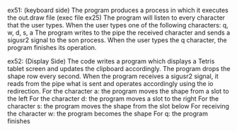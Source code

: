 ex51: (keyboard side)
The program produces a process in which it executes the out.draw file (exec file ex25)
The program will listen to every character that the user types.
When the user types one of the following characters: q, w, d, s, a The program writes to the pipe the received character and sends a sigusr2 signal to the son process.
When the user types the q character, the program finishes its operation.

ex52: (Display Side)
The code writes a program which displays a Tetris tablet screen and updates the clipboard accordingly.
The program drops the shape row every second.
When the program receives a sigusr2 signal, it reads from the pipe what is sent and operates accordingly using the io redirection.
For the character a: the program moves the shape from a slot to the left
For the character d: the program moves a slot to the right
For the character s: the program moves the shape from the slot below
For receiving the character w: the program becomes the shape
For q: the program finishes
